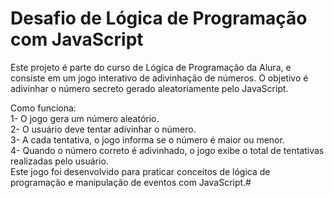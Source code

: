 # Desafio de Lógica de Programação com JavaScript

Este projeto é parte do curso de Lógica de Programação da Alura, e consiste em um jogo interativo de adivinhação de números. O objetivo é adivinhar o número secreto gerado aleatoriamente pelo JavaScript.

Como funciona: <br>
1- O jogo gera um número aleatório.
<br>
2- O usuário deve tentar adivinhar o número. <br>
3- A cada tentativa, o jogo informa se o número é maior ou menor. <br>
4- Quando o número correto é adivinhado, o jogo exibe o total de tentativas realizadas pelo usuário.<br>
Este jogo foi desenvolvido para praticar conceitos de lógica de programação e manipulação de eventos com JavaScript.#
